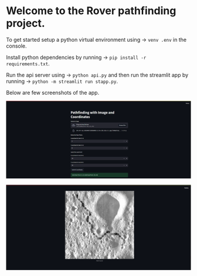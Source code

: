 # Welcome to the Rover pathfinding project.

To get started setup a python virtual environment using -> `venv .env` in the console.

Install python dependencies by running -> `pip install -r requirements.txt`.

Run the api server using -> `python api.py` and then run the streamlit app by running -> `python -m streamlit run stapp.py`.

Below are few screenshots of the app. 

![App screen](assets\appscr.png)

![Rover path output](assets\output1.png)
